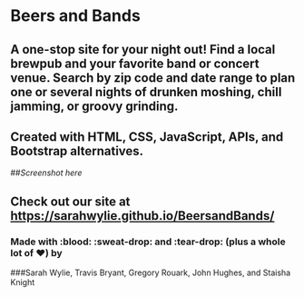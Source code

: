 # Beers and Bands

## A one-stop site for your night out! Find a local brewpub and your favorite band or concert venue. Search by zip code and date range to plan one or several nights of drunken moshing, chill jamming, or groovy grinding.

## Created with HTML, CSS, JavaScript, APIs, and Bootstrap alternatives.

##*Screenshot here*

## Check out our site at https://sarahwylie.github.io/BeersandBands/

### Made with :blood: :sweat-drop: and :tear-drop: (plus a whole lot of :heart:) by
###Sarah Wylie, Travis Bryant, Gregory Rouark, John Hughes, and Staisha Knight
